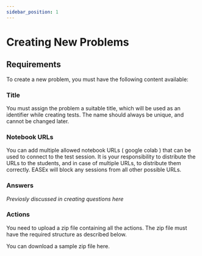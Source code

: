 ```yaml
---
sidebar_position: 1
---
```


# Creating New Problems

## Requirements

To create a new problem, you must have the following content available:

### Title

You must assign the problem a suitable title, which will be used as an identifier while creating tests. The name should always be unique, and cannot be changed later.

### Notebook URLs

You can add multiple allowed notebook URLs ( google colab ) that can be used to connect to the test session. It is your responsibility to distribute the URLs to the students, and in case of multiple URLs, to distribute them correctly. EASEx will block any sessions from all other possible URLs.

### Answers

_Previosly discussed in creating questions here_

### Actions

You need to upload a zip file containing all the actions. The zip file must have the required structure as described below.

You can download a sample zip file here.
